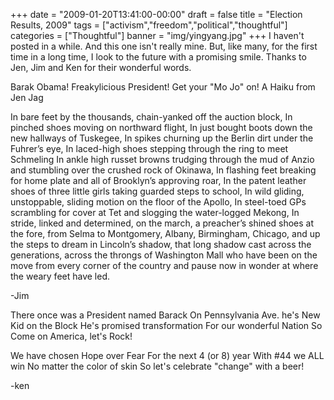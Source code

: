 +++
date = "2009-01-20T13:41:00-00:00"
draft = false
title = "Election Results, 2009"
tags = ["activism","freedom","political","thoughtful"]
categories = ["Thoughtful"]
banner = "img/yingyang.jpg"
+++
I haven't posted in a while.  And this one isn't really mine.  But, like many, for the first time in a long time, I look to the future with a promising smile.  Thanks to Jen, Jim and Ken for their wonderful words.

Barak Obama!
Freakylicious President!
Get your "Mo Jo" on!
                    A Haiku from Jen Jag


In bare feet by the thousands, chain-yanked off the auction block,
In pinched shoes moving on northward flight,
In just bought boots down the new hallways of Tuskegee,
In spikes churning up the Berlin dirt under the Fuhrer’s eye,
In laced-high shoes stepping through the ring to meet Schmeling
In ankle high russet browns trudging through the mud of Anzio
and stumbling over the crushed rock of Okinawa,
In flashing feet breaking for home plate and all of Brooklyn’s approving roar,
In the patent leather shoes of three little girls taking guarded steps to school,
In wild gliding, unstoppable, sliding motion on the floor of the Apollo,
In steel-toed GPs scrambling for cover at Tet and slogging the water-logged Mekong,
In stride, linked and determined, on the march, a preacher’s shined shoes at the fore,
from Selma to Montgomery, Albany, Birmingham, Chicago,
and up the steps to dream in Lincoln’s shadow,
that long shadow cast across the generations, across the throngs of Washington Mall
who have been on the move from every corner of the country
and pause now in wonder at where the weary feet have led.

-Jim


There once was a President named Barack
On Pennsylvania Ave. he's New Kid on the Block
He's promised transformation
For our wonderful Nation
So Come on America, let's Rock!

We have chosen Hope over Fear
For the next 4 (or 8) year
With #44 we ALL win
No matter the color of skin
So let's celebrate "change" with a beer!

-ken
